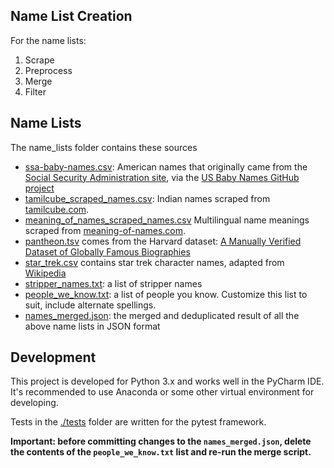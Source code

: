 
## Name List Creation
For the name lists:
1. Scrape
2. Preprocess
3. Merge
4. Filter

## Name Lists
The name_lists folder contains these sources
* [ssa-baby-names.csv](name_lists/ssa-baby-names.csv): American names that originally came from the [Social Security Administration site](https://www.ssa.gov/OACT/babynames/), via the [US Baby Names GitHub project](https://github.com/hadley/data-baby-names)
* [tamilcube_scraped_names.csv](name_lists/tamilcube_scraped_names.csv): Indian names scraped from [tamilcube.com](http://tamilcube.com/).
* [meaning_of_names_scraped_names.csv](name_lists/scraper_temp/meaning_of_names_initial_scraped_names.csv) Multilingual name meanings scraped from [meaning-of-names.com](https://meaning-of-names.com/).
* [pantheon.tsv](name_lists/pantheon.tsv) comes from the Harvard dataset: [A Manually Verified Dataset of Globally Famous Biographies](https://dataverse.harvard.edu/dataset.xhtml?persistentId=doi:10.7910/DVN/28201)
* [star_trek.csv](name_lists/star_trek.csv) contains star trek character names, adapted from [Wikipedia](https://en.wikipedia.org/wiki/List_of_Star_Trek_characters)
* [stripper_names.txt](name_lists/stripper_names.txt): a list of stripper names
* [people_we_know.txt](name_lists/people_we_know.txt): a list of people you know. Customize this list to suit, include alternate spellings.
* [names_merged.json](name_lists/names_merged.json): the merged and deduplicated result of all the above name lists in JSON format

## Development
This project is developed for Python 3.x and works well in the PyCharm IDE. It's recommended to use Anaconda or some other virtual environment for developing.

Tests in the [./tests](./tests`) folder are written for the pytest framework.

**Important: before committing changes to the `names_merged.json`, delete the contents of the `people_we_know.txt` list and re-run the merge script.**